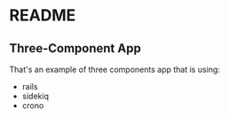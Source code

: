 # README

## Three-Component App

That's an example of three components app that is using:

- rails
- sidekiq
- crono
